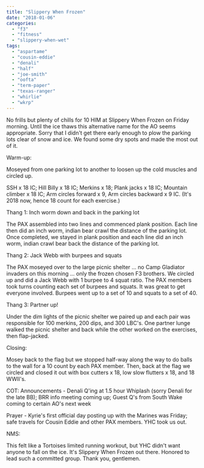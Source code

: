 ```yaml
---
title: "Slippery When Frozen"
date: "2018-01-06"
categories: 
  - "f3"
  - "fitness"
  - "slippery-when-wet"
tags: 
  - "aspartame"
  - "cousin-eddie"
  - "denali"
  - "half"
  - "joe-smith"
  - "oofta"
  - "term-paper"
  - "texas-ranger"
  - "whirlie"
  - "wkrp"
---
```


No frills but plenty of chills for 10 HIM at Slippery When Frozen on Friday morning. Until the ice thaws this alternative name for the AO seems appropriate. Sorry that I didn't get there early enough to plow the parking lots clear of snow and ice. We found some dry spots and made the most out of it.

Warm-up:

Moseyed from one parking lot to another to loosen up the cold muscles and circled up.

SSH x 18 IC; Hill Billy x 18 IC; Merkins x 18; Plank jacks x 18 IC; Mountain climber x 18 IC; Arm circles forward x 9, Arm circles backward x 9 IC. (It's 2018 now, hence 18 count for each exercise.)

Thang 1: Inch worm down and back in the parking lot

The PAX assembled into two lines and commenced plank position. Each line then did an inch worm, indian bear crawl the distance of the parking lot. Once completed, we stayed in plank position and each line did an inch worm, indian crawl bear back the distance of the parking lot.

Thang 2: Jack Webb with burpees and squats

The PAX moseyed over to the large picnic shelter ... no Camp Gladiator invaders on this morning ... only the frozen chosen F3 brothers. We circled up and did a Jack Webb with 1 burpee to 4 squat ratio. The PAX members took turns counting each set of burpees and squats. It was great to get everyone involved. Burpees went up to a set of 10 and squats to a set of 40.

Thang 3: Partner up!

Under the dim lights of the picnic shelter we paired up and each pair was responsible for 100 merkins, 200 dips, and 300 LBC's. One partner lunge walked the picnic shelter and back while the other worked on the exercises, then flap-jacked.

Closing:

Mosey back to the flag but we stopped half-way along the way to do balls to the wall for a 10 count by each PAX member. Then, back at the flag we circled and closed it out with box cutters x 18, low slow flutters x 18, and 18 WWII's.

COT: Announcements - Denali Q'ing at 1.5 hour Whiplash (sorry Denali for the late BB); BRR info meeting coming up; Guest Q's from South Wake coming to certain AO's next week

Prayer - Kyrie's first official day posting up with the Marines was Friday; safe travels for Cousin Eddie and other PAX members. YHC took us out.

NMS:

This felt like a Tortoises limited running workout, but YHC didn't want anyone to fall on the ice. It's Slippery When Frozen out there. Honored to lead such a committed group. Thank you, gentlemen.
